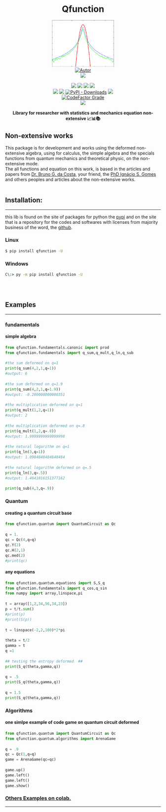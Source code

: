 
<h1 align='center'>Qfunction</h1>
<p align='center'>
<img height='150px' width='200px' src='https://raw.githubusercontent.com/gpftc/qfunction/main/img/q_logo.png' style='height:200; witdh:200'>
 <br/>
<a href="https://github.com/perseu912"><img title="Autor" src="https://img.shields.io/badge/Autor-reinan_br-blue.svg?style=for-the-badge&logo=github"></a>
<br/>
<a href='http://dgp.cnpq.br/dgp/espelhogrupo/0180330616769073'><img src='https://shields.io/badge/cnpq-grupo_de_fisica_computacional_ifsertao--pe-blueviolet?logo=appveyor&style=for-the-badge'></a>
<br/>
<p align='center'>
<!-- github dados -->
<a href='https://python.org'><img src='https://img.shields.io/github/pipenv/locked/python-version/gpftc/covid_br'></a>
<a href='#'><img src='https://img.shields.io/github/languages/code-size/gpftc/qfunction'></a>
<a href='#'><img src='https://img.shields.io/github/commit-activity/w/gpftc/qfunction'></a>
<a href='#'><img src='https://img.shields.io/github/last-commit/gpftc/qfunction'></a>
<br/>
<!-- sites de pacotes -->
<a href='https://pypi.org/project/qfunction/'><img src='https://img.shields.io/pypi/v/qfunction'></a>
<a href='#'><img src='https://img.shields.io/pypi/wheel/qfunction'></a>
<a href='#'><img alt="PyPI - Downloads" src="https://img.shields.io/pypi/dd/covidbr"></a>
<a href='#'><img src='https://img.shields.io/pypi/implementation/covidbr'></a>
<br/>
<!-- outros premios e analises -->
<a href='#'><img alt="CodeFactor Grade" src="https://img.shields.io/codefactor/grade/github/gpftc/covid_br?logo=codefactor">
</a>
<!-- redes sociais -->
<br/>
<a href='https://instagram.com/gpftc_ifsertao/'><img src='https://shields.io/badge/insta-gpftc_ifsertao-violet?logo=instagram&style=flat'></a>
</p>
</p>
<p align='center'> <b>Library for researcher with statistics and mechanics equation non-extensive 📈📊📚</b></p>

## Non-extensive works

This package is for development and works using the deformed non-extensive algebra, using for calculus, the simple algebra and the specials functions from quantum mechanics and theoretical physic, on the non-extensive mode.
<br/>
The all functions and equation on this work, is based in the articles and papers from  <a href='https://scholar.google.com.br/citations?user=wYFK45wAAAAJ&hl=pt-BR'>Dr. Bruno G. da Costa</a>, your friend, the <a href='https://scholar.google.com.br/citations?user=veVPJ4AAAAAJ&hl=pt-BR'>PhD Ignácio S. Gomes</a> and others peoples and articles about the non-extensive works.
<br/><br/>
## Installation:
<hr/>

this lib is found on the site of packages for python the <a href='https://pypi.org'>pypi</a> and on the site that is a repository for the codes and softwares with licenses from majority business of the word, the <a href='https://github.com'>github</a>.
### Linux
```bash
$ pip install qfunction -U
```
### Windows
```cmd
C\:> py -m pip install qfunction -U
```
<br/><br/>
##  Examples
<hr/>

### fundamentals
#### simple algebra

```py
from qfunction.fundamentals.canonic import prod
from qfunction.fundamentals import q_sum,q_mult,q_ln,q_sub

#the sum deformed on q=1
print(q_sum(4,2,1,q=1)) 
#output: 6

#the sum deformed on q=1.9
print(q_sum(4,2,1,q=1.9)) 
#output: -0.200000000000351

#the multiplication deformed on q=1
print(q_mult(1,2,q=1))
#output: 2

#the multiplication deformed on q=.8
print(q_mult(1,2,q=.8))
#output: 1.9999999999999998

#the natural logarithm on q=1
print(q_ln(3,q=1))
#output: 1.0984848484848484

#the natural logarithm deformed on q=.5
print(q_ln(3,q=.5))
#output: 1.4641016151377162

print(q_sub(4,3,q=.9))

```
### Quantum
#### creating a quantum circuit base

```py
from qfunction.quantum import QuantumCircuit as Qc

q = 1.
qc = Qc(4,q=q)
qc.Y(2)
qc.H(2,1)
qc.med(2)
#print(qc)
```
#### any equations
```py
from qfunction.quantum.equations import S,S_q
from qfunction.fundamentals import q_cos,q_sin
from numpy import array,linspace,pi

t = array([1,2,34,56,34,23])
p = t/t.sum()
#print(p)
#print(S(p))

t = linspace(-2,2,100)*2*pi

theta = t/2
gamma = t
q =1

## testing the entropy deformed  ##
print(S_q(theta,gamma,q))

q = .5
print(S_q(theta,gamma,q))

q = 1.5
print(S_q(theta,gamma,q))
```
### Algorithms
#### one simlpe example of code game on quantum circuit deformed
```py
from qfunction.quantum import QuantumCircuit as Qc
from qfunction.quantum.algorithms import ArenaGame

q = .9
qc = Qc(1,q=q)
game = ArenaGame(qc=qc)

game.up()
game.left()
game.left()
game.show()
```

<a href='https://colab.research.google.com/drive/1VjJoG36JH6A5h1VSgsIFYlHmnLMk4jpl#scrollTo=4eCILB58O2VG'><h3>Others Examples on colab.</h3></a>
<hr/>